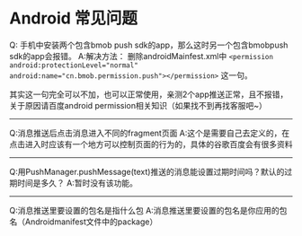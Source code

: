 # Android 常见问题

Q: 手机中安装两个包含bmob push sdk的app，那么这时另一个包含bmobpush sdk的app会报错。
A:解决方法：
删除androidMainfest.xml中
```<permission android:protectionLevel="normal" android:name="cn.bmob.permission.push"></permission>```
这一句。

其实这一句完全可以不加，也可以正常使用，亲测2个app推送正常，且不报错，关于原因请百度android permission相关知识（如果找不到再找客服吧~）

---

Q:消息推送后点击消息进入不同的fragment页面
A:这个是需要自己去定义的，在点击进入时应该有一个地方可以控制页面的行为的，具体的谷歌百度会有很多资料

---

Q:用PushManager.pushMessage(text)推送的消息能设置过期时间吗？默认的过期时间是多久？
A:暂时没有该功能。

---

Q:消息推送里要设置的包名是指什么包
A:消息推送里要设置的包名是你应用的包名（Androidmanifest文件中的package）

